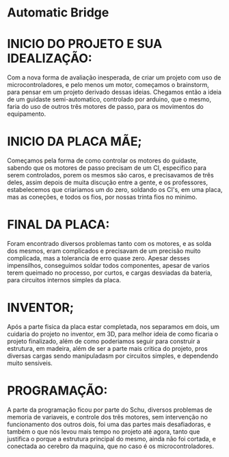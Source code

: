 # Automatic Bridge

# INICIO DO PROJETO E SUA IDEALIZAÇÃO:

Com a nova forma de avaliação inesperada, de criar um projeto com uso de microcontroladores, e pelo menos um motor, começamos o brainstorm, para pensar em um projeto derivado dessas ideias.
Chegamos então a ideia de um guidaste semi-automatico, controlado por arduino, que o mesmo, faria do uso de outros três motores de passo, para os movimentos do equipamento.

# INICIO DA PLACA MÃE;

Começamos pela forma de como controlar os motores do guidaste, sabendo que os motores de passo precisam de um CI, especifico para serem controlados, porem os mesmos são caros, e precisavamos de três deles, assim depois de muita discução entre a gente, e os professores, estabelecemos que criariamos um do zero, soldando os CI's, em uma placa, mas as coneções, e todos os fios, por nossas trinta fios no minimo.

# FINAL DA PLACA:

Foram encontrado diversos problemas tanto com os motores, e as solda dos mesmos, eram complicados e precisavam de um precisão muito complicada, mas a tolerancia de erro quase zero. Apesar desses impensilhos, conseguimos soldar todos componentes, apesar de varios terem queimado no processo, por curtos, e cargas desviadas da bateria, para circuitos internos simples da placa.

# INVENTOR;

Após a parte fisica da placa estar completada, nos separamos em dois, um cuidaria do projeto no inventor, em 3D, para melhor ideia de como ficaria o projeto finalizado, além de como poderiamos seguir para construir a estrutura, em madeira, além de ser a parte mais critica do projeto, pros diversas cargas sendo manipuladasm por circuitos simples, e dependendo muito sensiveis.

# PROGRAMAÇÃO:

A parte da programação ficou por parte do Schu, diversos problemas de memoria de variaveis, e controle dos três motores, sem intervenção no funcionamento dos outros dois, foi uma das partes mais desafiadoras, e também o que nós levou mais tempo no projeto até agora, tanto que justifica o porque a estrutura principal do mesmo, ainda não foi cortada, e conectada ao cerebro da maquina,  que no caso é os microcontroladores.
